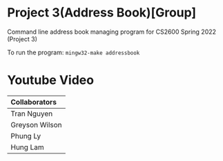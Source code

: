 # Project 3(Address Book)[Group] 
Command line address book managing program for CS2600 Spring 2022 (Project 3)


To run the program:
```mingw32-make addressbook```
# Youtube Video


| Collaborators |
| :------------ |
| Tran Nguyen   | 
| Greyson Wilson| 
| Phung Ly      | 
| Hung Lam      |

